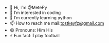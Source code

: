 - 👋 Hi, I’m @MetePy
- 👀 I’m interested in coding
- 🌱 I’m currently learning python
- 📫 How to reach me mail:tostkeyfz@gmail.com
- 😄 Pronouns: Him His
- ⚡ Fun fact: İ play football

<!---
MetePy/MetePy is a ✨ special ✨ repository because its `README.md` (this file) appears on your GitHub profile.
You can click the Preview link to take a look at your changes.
--->
